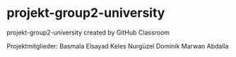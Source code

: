 # projekt-group2-university
projekt-group2-university created by GitHub Classroom

Projektmitglieder: 
Basmala Elsayad 
Keles Nurgüzel
Dominik 
Marwan Abdalla
